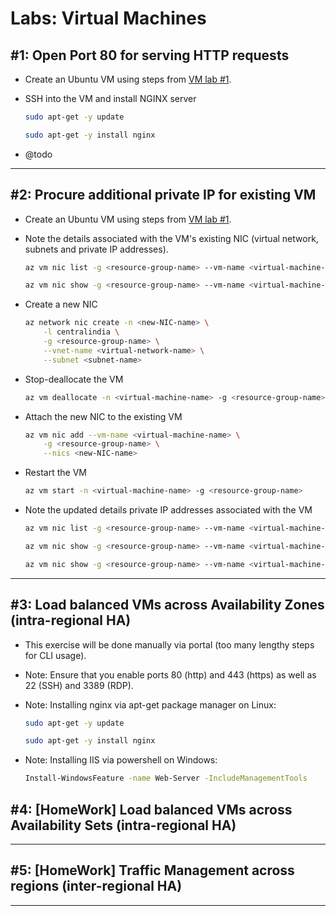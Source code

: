 
# Labs: Virtual Machines

## #1: Open Port 80 for serving HTTP requests

* Create an Ubuntu VM using steps from [VM lab #1](./virtual-machines.md#1-create-an-ubuntu-vm-and-ssh-into-it).

* SSH into the VM and install NGINX server

    ```bash
    sudo apt-get -y update

    sudo apt-get -y install nginx
    ```

* @todo

-----

## #2: Procure additional private IP for existing VM

* Create an Ubuntu VM using steps from [VM lab #1](./virtual-machines.md#1-create-an-ubuntu-vm-and-ssh-into-it).

* Note the details associated with the VM's existing NIC (virtual network, subnets and private IP addresses).

    ```bash
    az vm nic list -g <resource-group-name> --vm-name <virtual-machine-name>

    az vm nic show -g <resource-group-name> --vm-name <virtual-machine-name> --nic <existing-NIC-name>
    ```

* Create a new NIC

    ```bash
    az network nic create -n <new-NIC-name> \
        -l centralindia \
        -g <resource-group-name> \
        --vnet-name <virtual-network-name> \
        --subnet <subnet-name>
    ```

* Stop-deallocate the VM

    ```bash
    az vm deallocate -n <virtual-machine-name> -g <resource-group-name>
    ```

* Attach the new NIC to the existing VM

    ```bash
    az vm nic add --vm-name <virtual-machine-name> \
        -g <resource-group-name> \
        --nics <new-NIC-name>
    ```

* Restart the VM

    ```bash
    az vm start -n <virtual-machine-name> -g <resource-group-name>
    ```

* Note the updated details private IP addresses associated with the VM

    ```bash
    az vm nic list -g <resource-group-name> --vm-name <virtual-machine-name>

    az vm nic show -g <resource-group-name> --vm-name <virtual-machine-name> --nic <existing-NIC-name>

    az vm nic show -g <resource-group-name> --vm-name <virtual-machine-name> --nic <new-NIC-name>
    ```

-----

## #3: Load balanced VMs across Availability Zones (intra-regional HA)

* This exercise will be done manually via portal (too many lengthy steps for CLI usage).

* Note: Ensure that you enable ports 80 (http) and 443 (https) as well as 22 (SSH) and 3389 (RDP).

* Note: Installing nginx via apt-get package manager on Linux:

    ```bash
    sudo apt-get -y update

    sudo apt-get -y install nginx
    ```

* Note: Installing IIS via powershell on Windows:

    ```bash
    Install-WindowsFeature -name Web-Server -IncludeManagementTools
    ```

## #4: [HomeWork] Load balanced VMs across Availability Sets (intra-regional HA)

-----

## #5: [HomeWork] Traffic Management across regions (inter-regional HA)

-----
